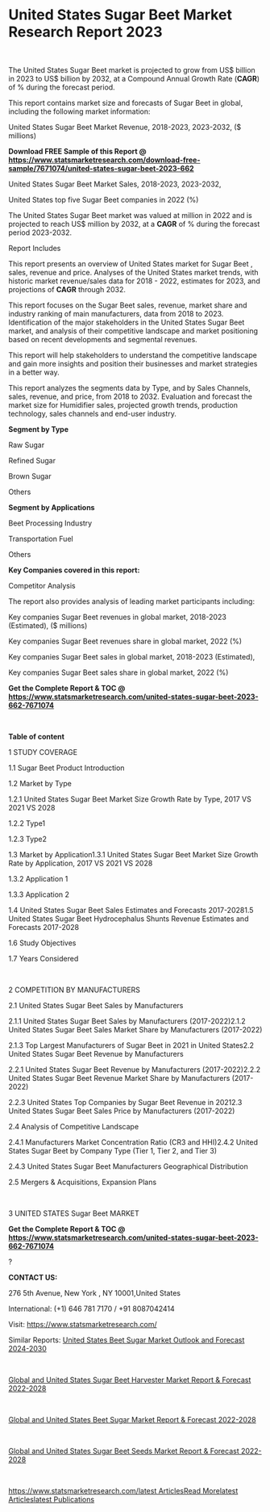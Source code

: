 <h1>United States Sugar Beet Market Research Report 2023</h1><br/><p>The United States Sugar Beet market is projected to grow from US$ billion in 2023 to US$ billion by 2032, at a Compound Annual Growth Rate (<strong>CAGR</strong>) of % during the forecast period.</p>
 
 
 
 <p>This report contains market size and forecasts of Sugar Beet in global, including the following market information:</p>
 
 
 
 <p>United States Sugar Beet Market Revenue, 2018-2023, 2023-2032, ($ millions)</p>
 
 
 
 <p><strong>Download FREE Sample of this Report @ <a href="https://www.statsmarketresearch.com/download-free-sample/7671074/united-states-sugar-beet-2023-662">https://www.statsmarketresearch.com/download-free-sample/7671074/united-states-sugar-beet-2023-662</a></strong></p>
 
 
 
 <p>United States Sugar Beet Market Sales, 2018-2023, 2023-2032,</p>
 
 
 
 <p>United States top five Sugar Beet companies in 2022 (%)</p>
 
 
 
 <p>The United States Sugar Beet market was valued at million in 2022 and is projected to reach US$ million by 2032, at a <strong>CAGR</strong> of % during the forecast period 2023-2032.</p>
 
 
 
 <p>Report Includes</p>
 
 
 
 <p>This report presents an overview of United States market for Sugar Beet , sales, revenue and price. Analyses of the United States market trends, with historic market revenue/sales data for 2018 - 2022, estimates for 2023, and projections of <strong>CAGR</strong> through 2032.</p>
 
 
 
 <p>This report focuses on the Sugar Beet sales, revenue, market share and industry ranking of main manufacturers, data from 2018 to 2023. Identification of the major stakeholders in the United States Sugar Beet market, and analysis of their competitive landscape and market positioning based on recent developments and segmental revenues.</p>
 
 
 
 <p>This report will help stakeholders to understand the competitive landscape and gain more insights and position their businesses and market strategies in a better way.</p>
 
 
 
 <p>This report analyzes the segments data by Type, and by Sales Channels, sales, revenue, and price, from 2018 to 2032. Evaluation and forecast the market size for Humidifier sales, projected growth trends, production technology, sales channels and end-user industry.</p>
 
 
 
 <p><strong>Segment by Type</strong></p>
 
 
 
 <p>Raw Sugar</p>
 
 
 
 <p>Refined Sugar</p>
 
 
 
 <p>Brown Sugar</p>
 
 
 
 <p>Others</p>
 
 
 
 <p><strong>Segment <strong><strong>by Applications</strong></strong></strong></p>
 
 
 
 <p>Beet Processing Industry</p>
 
 
 
 <p>Transportation Fuel</p>
 
 
 
 <p>Others</p>
 
 
 
 <p><strong>Key Companies covered in this report:</strong></p>
 
 
 
 <p>Competitor Analysis</p>
 
 
 
 <p>The report also provides analysis of leading market participants including:</p>
 
 
 
 <p>Key companies Sugar Beet revenues in global market, 2018-2023 (Estimated), ($ millions)</p>
 
 
 
 <p>Key companies Sugar Beet revenues share in global market, 2022 (%)</p>
 
 
 
 <p>Key companies Sugar Beet sales in global market, 2018-2023 (Estimated),</p>
 
 
 
 <p>Key companies Sugar Beet sales share in global market, 2022 (%)</p>
 
 
 
 <div><b>Get the Complete Report & TOC @ <a href="https://www.statsmarketresearch.com/united-states-sugar-beet-2023-662-7671074">https://www.statsmarketresearch.com/united-states-sugar-beet-2023-662-7671074</a></b></div>
 
 
 
 <p><br />
 
 <b>Table of content</b></p>
 
 
 
 <p>1 STUDY COVERAGE<br />
 
 1.1 Sugar Beet Product Introduction<br />
 
 1.2 Market by Type<br />
 
 1.2.1 United States Sugar Beet Market Size Growth Rate by Type, 2017 VS 2021 VS 2028<br />
 
 1.2.2 Type1<br />
 
 1.2.3 Type2<br />
 
 1.3 Market by Application1.3.1 United States Sugar Beet Market Size Growth Rate by Application, 2017 VS 2021 VS 2028<br />
 
 1.3.2 Application 1<br />
 
 1.3.3 Application 2<br />
 
 1.4 United States Sugar Beet Sales Estimates and Forecasts 2017-20281.5 United States Sugar Beet Hydrocephalus Shunts Revenue Estimates and Forecasts 2017-2028<br />
 
 1.6 Study Objectives<br />
 
 1.7 Years Considered<br />
 
 <br />
 
 2 COMPETITION BY MANUFACTURERS<br />
 
 2.1 United States Sugar Beet Sales by Manufacturers<br />
 
 2.1.1 United States Sugar Beet Sales by Manufacturers (2017-2022)2.1.2 United States Sugar Beet Sales Market Share by Manufacturers (2017-2022)<br />
 
 2.1.3 Top Largest Manufacturers of Sugar Beet in 2021 in United States2.2 United States Sugar Beet Revenue by Manufacturers<br />
 
 2.2.1 United States Sugar Beet Revenue by Manufacturers (2017-2022)2.2.2 United States Sugar Beet Revenue Market Share by Manufacturers (2017-2022)<br />
 
 2.2.3 United States Top Companies by Sugar Beet Revenue in 20212.3 United States Sugar Beet Sales Price by Manufacturers (2017-2022)<br />
 
 2.4 Analysis of Competitive Landscape<br />
 
 2.4.1 Manufacturers Market Concentration Ratio (CR3 and HHI)2.4.2 United States Sugar Beet by Company Type (Tier 1, Tier 2, and Tier 3)<br />
 
 2.4.3 United States Sugar Beet Manufacturers Geographical Distribution<br />
 
 2.5 Mergers & Acquisitions, Expansion Plans<br />
 
 <br />
 
 3 UNITED STATES Sugar Beet MARKET</p>
 
 
 
 <div><b>Get the Complete Report & TOC @ <a href="https://www.statsmarketresearch.com/united-states-sugar-beet-2023-662-7671074">https://www.statsmarketresearch.com/united-states-sugar-beet-2023-662-7671074</a></b></div>
 
 
 
 <p>? </p>
 
 
 
 <p><b>CONTACT US:</b><br />
 
 276 5th Avenue, New York , NY 10001,United States<br />
 
 International: (+1) 646 781 7170 / +91 8087042414<br />
 
 Visit: <a href="https://www.statsmarketresearch.com/">https://www.statsmarketresearch.com/</a><br />
 
 Similar Reports: <a href="https://www.statsmarketresearch.com/united-states-sugar-beet-2023-662-7671074">United States Beet Sugar Market Outlook and Forecast 2024-2030</a><br />
 
 <br />
 
 <a href="https://www.statsmarketresearch.com/united-states-sugar-beet-2023-662-7671074">Global and United States Sugar Beet Harvester Market Report & Forecast 2022-2028</a><br />
 
 <br />
 
 <a href="https://www.statsmarketresearch.com/united-states-sugar-beet-2023-662-7671074">Global and United States Beet Sugar Market Report & Forecast 2022-2028</a><br />
 
 <br />
 
 <a href="https://www.statsmarketresearch.com/united-states-sugar-beet-2023-662-7671074">Global and United States Sugar Beet Seeds Market Report & Forecast 2022-2028</a><br />
 
 <br />
 
 <a href="https://gyeongbokgung.com">https://www.statsmarketresearch.com/</a><a href="https://hallyeomaritime.com">latest Articles</a><a href="https://jingwansa.com">Read More</a><a href="https://nguoiviet.jp/">latest Articles</a><a href="https://www.intelmarketresearch.com/">latest Publications</a></p>
